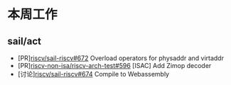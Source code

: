 # 本周工作

## sail/act

- \[PR\][riscv/sail-riscv#672](https://github.com/riscv/sail-riscv/pull/672) Overload operators for physaddr and virtaddr
- \[PR\][riscv-non-isa/riscv-arch-test#596](https://github.com/riscv-non-isa/riscv-arch-test/pull/596) \[ISAC\] Add Zimop decoder
- \[讨论\][riscv/sail-riscv#674](https://github.com/riscv/sail-riscv/discussions/674) Compile to Webassembly
